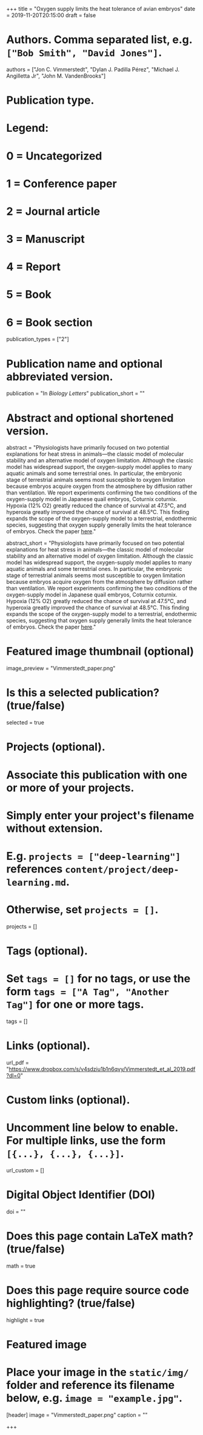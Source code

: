 +++
title = "Oxygen supply limits the heat tolerance of avian embryos"
date = 2019-11-20T20:15:00
draft = false

# Authors. Comma separated list, e.g. `["Bob Smith", "David Jones"]`.
authors = ["Jon C. Vimmerstedt", "Dylan J. Padilla Pérez", "Michael J. Angilletta Jr", "John M. VandenBrooks"]

# Publication type.
# Legend:
# 0 = Uncategorized
# 1 = Conference paper
# 2 = Journal article
# 3 = Manuscript
# 4 = Report
# 5 = Book
# 6 = Book section
publication_types = ["2"]

# Publication name and optional abbreviated version.
publication = "In *Biology Letters*"
publication_short = ""

# Abstract and optional shortened version.
abstract = "Physiologists have primarily focused on two potential explanations for heat stress in animals—the classic model of molecular stability and an alternative model of oxygen limitation. Although the classic model has widespread support, the oxygen-supply model applies to many aquatic animals and some terrestrial ones. In particular, the embryonic stage of terrestrial animals seems most susceptible to oxygen limitation because embryos acquire oxygen from the atmosphere by diffusion rather than ventilation. We report experiments confirming the two conditions of the oxygen-supply model in Japanese quail embryos, Coturnix coturnix. Hypoxia (12% O2) greatly reduced the chance of survival at 47.5°C, and hyperoxia greatly improved the chance of survival at 48.5°C. This finding expands the scope of the oxygen-supply model to a terrestrial, endothermic species, suggesting that oxygen supply generally limits the heat tolerance of embryos. Check the paper [here](https://www.dropbox.com/s/v4sdziu1b1n6qvy/Vimmerstedt_et_al_2019.pdf?dl=0)." 



abstract_short = "Physiologists have primarily focused on two potential explanations for heat stress in animals—the classic model of molecular stability and an alternative model of oxygen limitation. Although the classic model has widespread support, the oxygen-supply model applies to many aquatic animals and some terrestrial ones. In particular, the embryonic stage of terrestrial animals seems most susceptible to oxygen limitation because embryos acquire oxygen from the atmosphere by diffusion rather than ventilation. We report experiments confirming the two conditions of the oxygen-supply model in Japanese quail embryos, Coturnix coturnix. Hypoxia (12% O2) greatly reduced the chance of survival at 47.5°C, and hyperoxia greatly improved the chance of survival at 48.5°C. This finding expands the scope of the oxygen-supply model to a terrestrial, endothermic species, suggesting that oxygen supply generally limits the heat tolerance of embryos. Check the paper [here](https://www.dropbox.com/s/v4sdziu1b1n6qvy/Vimmerstedt_et_al_2019.pdf?dl=0)." 



# Featured image thumbnail (optional)
image_preview = "Vimmerstedt_paper.png"

# Is this a selected publication? (true/false)
selected = true

# Projects (optional).
#   Associate this publication with one or more of your projects.
#   Simply enter your project's filename without extension.
#   E.g. `projects = ["deep-learning"]` references `content/project/deep-learning.md`.
#   Otherwise, set `projects = []`.
projects = []

# Tags (optional).
#   Set `tags = []` for no tags, or use the form `tags = ["A Tag", "Another Tag"]` for one or more tags.
tags = []

# Links (optional).
url_pdf = "https://www.dropbox.com/s/v4sdziu1b1n6qvy/Vimmerstedt_et_al_2019.pdf?dl=0"


# Custom links (optional).
#   Uncomment line below to enable. For multiple links, use the form `[{...}, {...}, {...}]`.
url_custom = []

# Digital Object Identifier (DOI)
doi = ""

# Does this page contain LaTeX math? (true/false)
math = true

# Does this page require source code highlighting? (true/false)
highlight = true

# Featured image
# Place your image in the `static/img/` folder and reference its filename below, e.g. `image = "example.jpg"`.
[header]
image = "Vimmerstedt_paper.png"
caption = ""

+++
